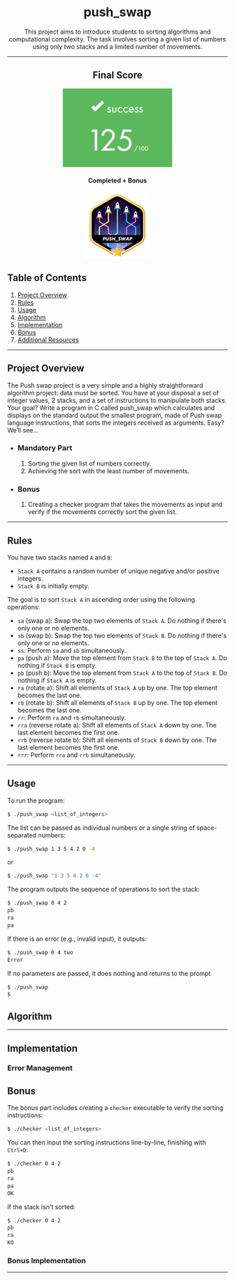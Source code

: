 <h1 align=center>
	<b>push_swap</b>
</h1>


<p align="center">
	This project aims to introduce students to sorting algorithms and computational complexity. The task involves sorting a given list of numbers using only two stacks and a limited number of movements.
</p>

---
<div align="center">
	<h2>Final Score</h2>
	<img src="./assets/final_score.png" alt="Final Score" width="250"/> <br>
	<h4>Completed + Bonus</h4>
	<img src="./assets/badge_push_swap.png" alt="Bonus" width="150"/>
</div>

## Table of Contents
1. [Project Overview](#project-overview)
2. [Rules](#rules)
3. [Usage](#usage)
4. [Algorithm](#algorithm)
5. [Implementation](#implementation)
6. [Bonus](#bonus)
7. [Additional Resources](#additional-resources)

---

## Project Overview

The Push swap project is a very simple and a highly straightforward algorithm project:
data must be sorted.
You have at your disposal a set of integer values, 2 stacks, and a set of instructions
to manipulate both stacks.
Your goal? Write a program in C called push_swap which calculates and displays
on the standard output the smallest program, made of Push swap language instructions,
that sorts the integers received as arguments.
Easy?
We’ll see...


-	### Mandatory Part
	1. Sorting the given list of numbers correctly.
	2. Achieving the sort with the least number of movements.

-	### Bonus
	1. Creating a checker program that takes the movements as input and verify if the movements correctly sort the given list.


---
## Rules

You have two stacks named `A` and `B`:
- `Stack A` contains a random number of unique negative and/or positive integers.
- `Stack B` is initially empty.

The goal is to sort `Stack A` in ascending order using the following operations:

- `sa` (swap a): Swap the top two elements of `Stack A`. Do nothing if there's only one or no elements.
- `sb` (swap b): Swap the top two elements of `Stack B`. Do nothing if there's only one or no elements.
- `ss`: Perform `sa` and `sb` simultaneously.
- `pa` (push a): Move the top element from `Stack B` to the top of `Stack A`. Do nothing if `Stack B` is empty.
- `pb` (push b): Move the top element from `Stack A` to the top of `Stack B`. Do nothing if `Stack A` is empty.
- `ra` (rotate a): Shift all elements of `Stack A` up by one. The top element becomes the last one.
- `rb` (rotate b): Shift all elements of `Stack B` up by one. The top element becomes the last one.
- `rr`: Perform `ra` and `rb` simultaneously.
- `rra` (reverse rotate a): Shift all elements of `Stack A` down by one. The last element becomes the first one.
- `rrb` (reverse rotate b): Shift all elements of `Stack B` down by one. The last element becomes the first one.
- `rrr`: Perform `rra` and `rrb` simultaneously.

---

## Usage

To run the program:
```sh
$ ./push_swap <list_of_integers>
```
The list can be passed as individual numbers or a single string of space-separated numbers:
```sh
$ ./push_swap 1 3 5 4 2 0 -4
```
or
```sh
$ ./push_swap "1 3 5 4 2 0 -4"
```

The program outputs the sequence of operations to sort the stack:
```sh
$ ./push_swap 0 4 2
pb
ra
pa
```

If there is an error (e.g., invalid input), it outputs:
```sh
$ ./push_swap 0 4 two
Error
```

If no parameters are passed, it does nothing and returns to the prompt
```sh
$ ./push_swap
$
```

## Algorithm

---

## Implementation

### Error Management

## Bonus

The bonus part includes creating a `checker` executable to verify the sorting instructions:

```sh
$ ./checker <list_of_integers>
```
You can then input the sorting instructions line-by-line, finishing with `Ctrl+D`:

```sh
$ ./checker 0 4 2
pb
ra
pa
OK
```

If the stack isn't sorted:
```sh
$ ./checker 0 4 2
pb
ra
KO
```

### Bonus Implementation

---

<!-- ## Additional Resources

- [Laís Arena's tester](https://github.com/laisarena/push_swap_tester)
- [Ilya Kashnitskiy's graphical interface](https://github.com/elijahkash/push_swap_gui)
- [Paula Hemsi's push_swap simulator](https://phemsi-a.itch.io/push-swap)
- [Emmanuel Ruaud's push_swap visualizer](https://github.com/o-reo/push_swap_visualizer)

---
 -->